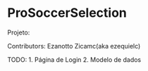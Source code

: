 # ProSoccerSelection

Projeto:

Contributors:
  Ezanotto
  Zicamc(aka ezequielc)
  
TODO:
    1. Página de Login
    2. Modelo de dados
